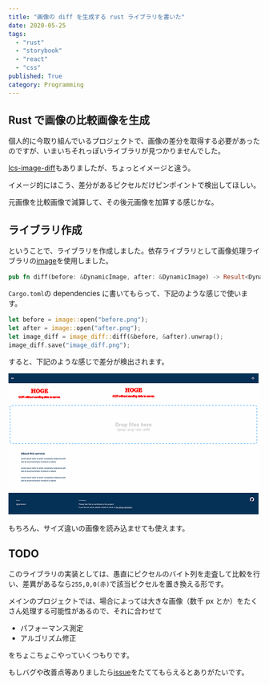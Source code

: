 ```yaml
---
title: "画像の diff を生成する rust ライブラリを書いた"
date: 2020-05-25
tags:
  - "rust"
  - "storybook"
  - "react"
  - "css"
published: True
category: Programming
---
```


## Rust で画像の比較画像を生成

個人的に今取り組んでいるプロジェクトで、画像の差分を取得する必要があったのですが、いまいちそれっぽいライブラリが見つかりませんでした。

[lcs-image-diff](https://crates.io/crates/lcs-image-diff)もありましたが、ちょっとイメージと違う。

イメージ的にはこう、差分があるピクセルだけピンポイントで検出してほしい。

元画像を比較画像で減算して、その後元画像を加算する感じかな。

## ライブラリ作成

ということで、ライブラリを作成しました。依存ライブラリとして画像処理ライブラリの[image](https://crates.io/crates/image)を使用しました。

<!--more-->

```rust
pub fn diff(before: &DynamicImage, after: &DynamicImage) -> Result<DynamicImage>
```

`Cargo.toml`の dependencies に書いてもらって、下記のような感じで使います。

```rust
let before = image::open("before.png");
let after = image::open("after.png");
let image_diff = image_diff::diff(&before, &after).unwrap();
image_diff.save("image_diff.png");
```

すると、下記のような感じで差分が検出されます。

![diff_sample](/images/old/images/20200526/sample.png)

もちろん、サイズ違いの画像を読み込ませても使えます。

## TODO

このライブラリの実装としては、愚直にピクセルのバイト列を走査して比較を行い、差異があるなら`255,0,0(赤)`で該当ピクセルを置き換える形です。

メインのプロジェクトでは、場合によっては大きな画像（数千 px とか）をたくさん処理する可能性があるので、それに合わせて

- パフォーマンス測定
- アルゴリズム修正

をちょこちょこやっていくつもりです。

もしバグや改善点等ありましたら[issue](https://github.com/zeroclock/image-diff/issues)をたててもらえるとありがたいです。
